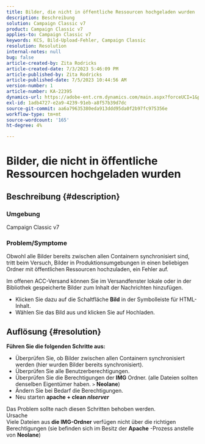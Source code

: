 ```yaml
---
title: Bilder, die nicht in öffentliche Ressourcen hochgeladen wurden
description: Beschreibung
solution: Campaign Classic v7
product: Campaign Classic v7
applies-to: Campaign Classic v7
keywords: KCS, Bild-Upload-Fehler, Campaign Classic
resolution: Resolution
internal-notes: null
bug: false
article-created-by: Zita Rodricks
article-created-date: 7/3/2023 5:46:09 PM
article-published-by: Zita Rodricks
article-published-date: 7/5/2023 10:44:56 AM
version-number: 1
article-number: KA-22395
dynamics-url: https://adobe-ent.crm.dynamics.com/main.aspx?forceUCI=1&pagetype=entityrecord&etn=knowledgearticle&id=ff97d978-c919-ee11-8f6e-6045bd006268
exl-id: 1adb4727-e2a9-4239-91eb-a8f57b39d7dc
source-git-commit: aa6a79635380eda913ddd95da0f2b97fc975356e
workflow-type: tm+mt
source-wordcount: '165'
ht-degree: 4%

---
```


# Bilder, die nicht in öffentliche Ressourcen hochgeladen wurden

## Beschreibung {#description}


### <b>Umgebung </b>

Campaign Classic v7

### <b>Problem/Symptome</b>

Obwohl alle Bilder bereits zwischen allen Containern synchronisiert sind, tritt beim Versuch, Bilder in Produktionsumgebungen in einen beliebigen Ordner mit öffentlichen Ressourcen hochzuladen, ein Fehler auf.

Im offenen ACC-Versand können Sie im Versandfenster lokale oder in der Bibliothek gespeicherte Bilder zum Inhalt der Nachrichten hinzufügen.

- Klicken Sie dazu auf die Schaltfläche <b>Bild</b> in der Symbolleiste für HTML-Inhalt.
- Wählen Sie das Bild aus und klicken Sie auf Hochladen.



## Auflösung {#resolution}

<b>Führen Sie die folgenden Schritte aus:</b>
- Überprüfen Sie, ob Bilder zwischen allen Containern synchronisiert werden (hier wurden Bilder bereits synchronisiert).
- Überprüfen Sie alle Benutzerberechtigungen.
- Überprüfen Sie die Berechtigungen der <b>IMG</b> Ordner. (alle Dateien sollten denselben Eigentümer haben. `>`  <b>Neolane</b>)
- Ändern Sie bei Bedarf die Berechtigungen.
- Neu starten <b>apache + clean *nlserver</b>*


Das Problem sollte nach diesen Schritten behoben werden.
<br>Ursache <br>
Viele Dateien aus<b> die </b><b>IMG-Ordner</b> verfügen nicht über die richtigen Berechtigungen (sie befinden sich im Besitz der <b>Apache</b> -Prozess anstelle von <b>Neolane</b>)
